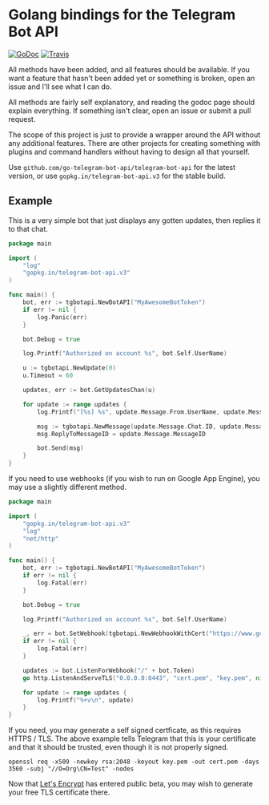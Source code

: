 # Golang bindings for the Telegram Bot API

[![GoDoc](https://godoc.org/github.com/go-telegram-bot-api/telegram-bot-api?status.svg)](http://godoc.org/github.com/go-telegram-bot-api/telegram-bot-api)
[![Travis](https://travis-ci.org/go-telegram-bot-api/telegram-bot-api.svg)](https://travis-ci.org/go-telegram-bot-api/telegram-bot-api)

All methods have been added, and all features should be available.
If you want a feature that hasn't been added yet or something is broken,
open an issue and I'll see what I can do.

All methods are fairly self explanatory, and reading the godoc page should
explain everything. If something isn't clear, open an issue or submit
a pull request.

The scope of this project is just to provide a wrapper around the API
without any additional features. There are other projects for creating
something with plugins and command handlers without having to design
all that yourself.

Use `github.com/go-telegram-bot-api/telegram-bot-api` for the latest
version, or use `gopkg.in/telegram-bot-api.v3` for the stable build.

## Example

This is a very simple bot that just displays any gotten updates,
then replies it to that chat.

```go
package main

import (
	"log"
	"gopkg.in/telegram-bot-api.v3"
)

func main() {
	bot, err := tgbotapi.NewBotAPI("MyAwesomeBotToken")
	if err != nil {
		log.Panic(err)
	}

	bot.Debug = true

	log.Printf("Authorized on account %s", bot.Self.UserName)

	u := tgbotapi.NewUpdate(0)
	u.Timeout = 60

	updates, err := bot.GetUpdatesChan(u)

	for update := range updates {
		log.Printf("[%s] %s", update.Message.From.UserName, update.Message.Text)

		msg := tgbotapi.NewMessage(update.Message.Chat.ID, update.Message.Text)
		msg.ReplyToMessageID = update.Message.MessageID

		bot.Send(msg)
	}
}
```

If you need to use webhooks (if you wish to run on Google App Engine),
you may use a slightly different method.

```go
package main

import (
	"gopkg.in/telegram-bot-api.v3"
	"log"
	"net/http"
)

func main() {
	bot, err := tgbotapi.NewBotAPI("MyAwesomeBotToken")
	if err != nil {
		log.Fatal(err)
	}

	bot.Debug = true

	log.Printf("Authorized on account %s", bot.Self.UserName)

	_, err = bot.SetWebhook(tgbotapi.NewWebhookWithCert("https://www.google.com:8443/"+bot.Token, "cert.pem"))
	if err != nil {
		log.Fatal(err)
	}

	updates := bot.ListenForWebhook("/" + bot.Token)
	go http.ListenAndServeTLS("0.0.0.0:8443", "cert.pem", "key.pem", nil)

	for update := range updates {
		log.Printf("%+v\n", update)
	}
}
```

If you need, you may generate a self signed certficate, as this requires
HTTPS / TLS. The above example tells Telegram that this is your
certificate and that it should be trusted, even though it is not
properly signed.

    openssl req -x509 -newkey rsa:2048 -keyout key.pem -out cert.pem -days 3560 -subj "//O=Org\CN=Test" -nodes

Now that [Let's Encrypt](https://letsencrypt.org) has entered public beta,
you may wish to generate your free TLS certificate there.
